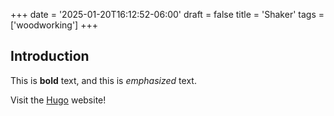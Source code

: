 +++
date = '2025-01-20T16:12:52-06:00'
draft = false
title = 'Shaker'
tags = ['woodworking']
+++
## Introduction

This is **bold** text, and this is *emphasized* text.

Visit the [Hugo](https://gohugo.io) website!